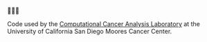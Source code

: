 🏹🦀🔫

Code used by the [Computational Cancer Analysis Laboratory](https://ucsdccal.com) at the University of California San Diego Moores Cancer Center.
